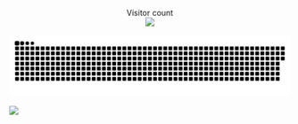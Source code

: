 
<p align="center"> 
  Visitor count<br>
  <img src="https://profile-counter.glitch.me/daweedkob/count.svg" />
</p>

<a href=#><img src="contributions.svg"></a>

![](https://i.imgur.com/lO3E9Gs.gif)
